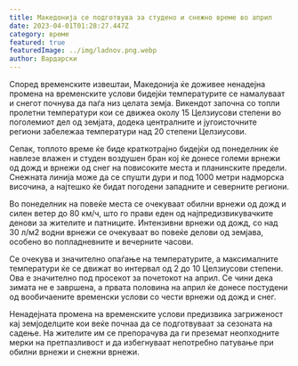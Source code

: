 ```yaml
---
title: Македонија се подготвува за студено и снежно време во април
date: 2023-04-01T01:28:27.447Z
category: време
featured: true
featuredImage: ../img/ladnov.png.webp
author: Вардарски
---
```


Според временските извештаи, Македонија ќе доживее ненадејна промена на временските услови бидејќи температурите се намалуваат и снегот почнува да паѓа низ целата земја. Викендот започна со топли пролетни температури кои се движеа околу 15 Целзиусови степени во поголемиот дел од земјата, додека централните и југоисточните региони забележаа температури над 20 степени Целзиусови.

Сепак, топлото време ќе биде краткотрајно бидејќи од понеделник ќе навлезе влажен и студен воздушен бран кој ќе донесе големи врнежи од дожд и врнежи од снег на повисоките места и планинските предели. Снежната линија може да се спушти дури и под 1000 метри надморска височина, а најтешко ќе бидат погодени западните и северните региони.

Во понеделник на повеќе места се очекуваат обилни врнежи од дожд и силен ветер до 80 км/ч, што го прави еден од најпредизвикувачките денови за жителите и патниците. Интензивни врнежи од дожд, со над 30 л/м2 водни врнежи се очекуваат во повеќе делови од земјава, особено во попладневните и вечерните часови.

Се очекува и значително опаѓање на температурите, а максималните температури ќе се движат во интервал од 2 до 10 Целзиусови степени. Ова е значително под просекот за почетокот на април. Се чини дека зимата не е завршена, а првата половина на април ќе донесе постудени од вообичаените временски услови со чести врнежи од дожд и снег.

Ненадејната промена на временските услови предизвика загриженост кај земјоделците кои веќе почнаа да се подготвуваат за сезоната на садење. На жителите им се препорачува да ги преземат неопходните мерки на претпазливост и да избегнуваат непотребно патување при обилни врнежи и снежни врнежи.
